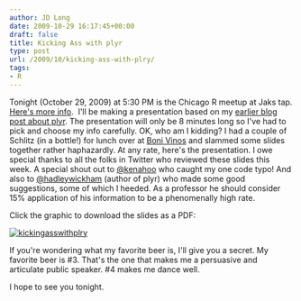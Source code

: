 ```yaml
---
author: JD Long
date: 2009-10-29 16:17:45+00:00
draft: false
title: Kicking Ass with plyr
type: post
url: /2009/10/kicking-ass-with-plry/
tags:
- R
---
```


Tonight (October 29, 2009) at 5:30 PM is the Chicago R meetup at Jaks tap. [Here's more info](http://www.nabble.com/R-CMD---meetup%3DChicago---when%3DOct-29---where%3DJak'sTap-td25873425.html).  I'll be making a presentation based on my [earlier blog post about plyr](https://www.cerebralmastication.com/?p=339). The presentation will only be 8 minutes long so I've had to pick and choose my info carefully. OK, who am I kidding? I had a couple of Schlitz (in a bottle!) for lunch over at [Boni Vinos](http://chicago.menupages.com/restaurants/boni-vino/) and slammed some slides together rather haphazardly. At any rate, here's the presentation. I owe special thanks to all the folks in Twitter who reviewed these slides this week. A special shout out to [@kenahoo](http://twitter.com/kenahoo/status/5237929377) who caught my one code typo! And also to [@hadleywickham](http://twitter.com/hadleywickham/status/5235012169) (author of plyr) who made some good suggestions, some of which I heeded. As a professor he should consider 15% application of his information to be a phenomenally high rate.

Click the graphic to download the slides as a PDF:

[![kickingasswithplry](https://www.cerebralmastication.com/wp-content/uploads/2009/10/kickingasswithplry.PNG)
](https://www.cerebralmastication.com/wp-content/uploads/2009/10/r-plyr-20091029.pdf)

If you're wondering what my favorite beer is, I'll give you a secret. My favorite beer is #3. That's the one that makes me a persuasive and articulate public speaker. #4 makes me dance well.

I hope to see you tonight.
